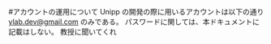 #アカウントの運用について
Unipp の開発の際に用いるアカウントは以下の通り
ylab.dev@gmail.com
のみである。
パスワードに関しては、本ドキュメントに記載はしない。
教授に聞いてくれ
